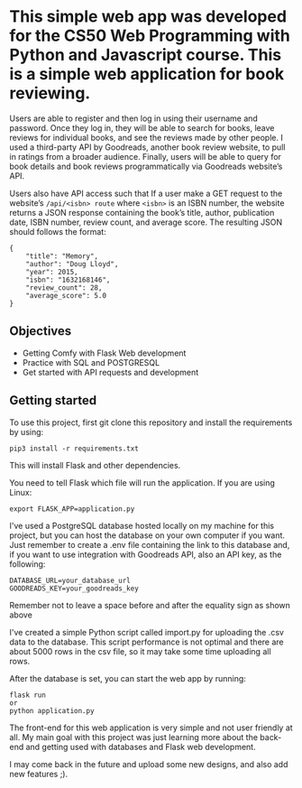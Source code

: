 # This simple web app was developed for the CS50 Web Programming with Python and Javascript course. This is a simple web application for book reviewing.

Users are able to register and then log in using their username and password. Once they log in, they will be able to search for books, leave reviews for individual books, and see the reviews made by other people. I used a third-party API by Goodreads, another book review website, to pull in ratings from a broader audience. Finally, users will be able to query for book details and book reviews programmatically via Goodreads website’s API.

Users also have API access such that If a user make a GET request to the website’s ```/api/<isbn> route``` where ```<isbn>``` is an ISBN number, the website returns a JSON response containing the book’s title, author, publication date, ISBN number, review count, and average score. The resulting JSON should follows the format:
```
{
    "title": "Memory",
    "author": "Doug Lloyd",
    "year": 2015,
    "isbn": "1632168146",
    "review_count": 28,
    "average_score": 5.0
}
```
## Objectives
- Getting Comfy with Flask Web development
- Practice with SQL and POSTGRESQL
- Get started with API requests and development

## Getting started
To use this project, first git clone this repository and install the requirements by using:
```
pip3 install -r requirements.txt
```
This will install Flask and other dependencies.

You need to tell Flask which file will run the application. If you are using Linux:
```
export FLASK_APP=application.py
```
I've used a PostgreSQL database hosted locally on my machine for this project, but you can host the database on your own computer if you want. Just remember to create a .env file containing the link to this database and, if you want to use integration with Goodreads API, also an API key, as the following:
```
DATABASE_URL=your_database_url
GOODREADS_KEY=your_goodreads_key
```
Remember not to leave a space before and after the equality sign as shown above

I've created a simple Python script called import.py for uploading the .csv data to the database. This script performance is not optimal and there are about 5000 rows in the csv file, so it may take some time uploading all rows.

After the database is set, you can start the web app by running:
```
flask run
or
python application.py
```
The front-end for this web application is very simple and not user friendly at all. My main goal with this project was just learning more about the back-end and getting used with databases and Flask web development.

I may come back in the future and upload some new designs, and also add new features ;).





